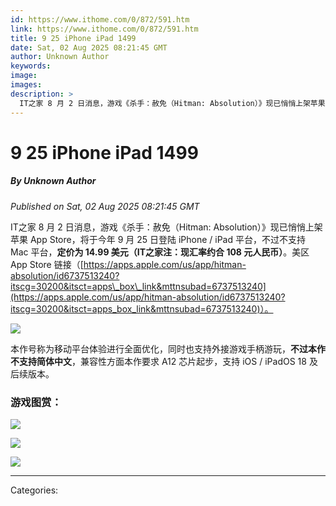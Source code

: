 ```yaml
---
id: https://www.ithome.com/0/872/591.htm
link: https://www.ithome.com/0/872/591.htm
title: 9 25 iPhone iPad 1499
date: Sat, 02 Aug 2025 08:21:45 GMT
author: Unknown Author
keywords: 
image: 
images: 
description: >
  IT之家 8 月 2 日消息，游戏《杀手：赦免（Hitman: Absolution）》现已悄悄上架苹果 App Store，将于今年 9 月 25 日登陆 iPhone / iPad 平台，不过不支持 Mac 平台，定价为 14.99 美元（IT之家注：现汇率约合 108 元人民币）。美区 App Store 链接（https://apps.apple.com/us/app/hitman-absolution/id6737513240?itscg=30200&amp;itsct=apps_box_link&amp;mttnsubad=6737513240）。本作号称为移动平台体验进行全面优化，同时也支持外接游戏手柄游玩，不过本作不支持简体中文，兼容性方面本作要求 A12 芯片起步，支持 iOS / iPadOS 18 及后续版本。游戏图赏：
---
```

# 9 25 iPhone iPad 1499
##### By Unknown Author
_Published on Sat, 02 Aug 2025 08:21:45 GMT_

IT之家 8 月 2 日消息，游戏《杀手：赦免（Hitman: Absolution）》现已悄悄上架苹果 App Store，将于今年 9 月 25 日登陆 iPhone / iPad 平台，不过不支持 Mac 平台，**定价为 14.99 美元（IT之家注：现汇率约合 108 元人民币）**。美区 App Store 链接（[https://apps.apple.com/us/app/hitman-absolution/id6737513240?itscg=30200&itsct=apps\_box\_link&mttnsubad=6737513240](https://apps.apple.com/us/app/hitman-absolution/id6737513240?itscg=30200&itsct=apps_box_link&mttnsubad=6737513240)）。

![](https://img.ithome.com/newsuploadfiles/2025/8/0cea2e28-4d00-4f59-a561-f6d6f455f152.jpg?x-bce-process=image/format,f_auto)

本作号称为移动平台体验进行全面优化，同时也支持外接游戏手柄游玩，**不过本作不支持简体中文**，兼容性方面本作要求 A12 芯片起步，支持 iOS / iPadOS 18 及后续版本。

### 游戏图赏：

![](https://img.ithome.com/newsuploadfiles/2025/8/c20d5478-35f5-4478-adb9-7be29f7cb161.png?x-bce-process=image/format,f_auto)

![](https://img.ithome.com/newsuploadfiles/2025/8/8000f57f-6aaf-40f7-919b-74bf4a8b1c28.png?x-bce-process=image/format,f_auto)

![](https://img.ithome.com/newsuploadfiles/2025/8/8f85e3f7-31e4-4ee1-a643-f6d410473e0b.png?x-bce-process=image/format,f_auto)

---
Categories: 
